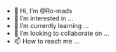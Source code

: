 - 👋 Hi, I’m @Ro-mads
- 👀 I’m interested in ...
- 🌱 I’m currently learning ...
- 💞️ I’m looking to collaborate on ...
- 📫 How to reach me ...

<!---
Ro-mads/Ro-mads is a ✨ special ✨ repository because its `README.md` (this file) appears on your GitHub profile.
You can click the Preview link to take a look at your changes.
--->
